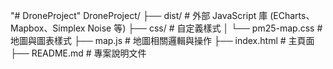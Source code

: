 "# DroneProject" 
DroneProject/
├── dist/                  # 外部 JavaScript 庫 (ECharts、Mapbox、Simplex Noise 等)
├── css/                   # 自定義樣式
│   └── pm25-map.css       # 地圖與圖表樣式
├── map.js                 # 地圖相關邏輯與操作
├── index.html             # 主頁面
├── README.md              # 專案說明文件

